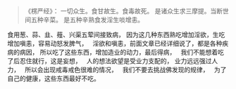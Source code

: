 > 《楞严经》：
> 一切众生。食甘故生。食毒故死。
> 是诸众生求三摩提。当断世间五种辛菜。
> 是五种辛熟食发淫生啖增恚。

食用葱、蒜、韭、薤、兴渠五荤间接致病，
因为这几种东西熟吃增加淫欲，生吃增加嗔恚，容易动怒发脾气，
&nbsp;
淫欲和嗔恚，前面文章已经详细说了，都是各种疾病的病因，
所以吃了这些东西，增加造业的动力，最后得病，
&nbsp;
我们不能想着吃了后忍住就行，这是妄想，
&nbsp;
人的想法欲望是受业力支配的，
业力远远强过人力，
&nbsp;
所以会出现戒毒戒色很难的情况，
&nbsp;
我们不要去挑战佛发现的规律，
&nbsp;
为了自己的健康，这些东西最好不吃。